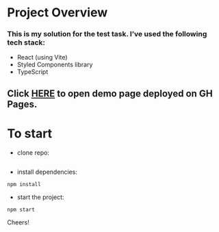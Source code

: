 # Project Overview
### This is my solution for the test task. I’ve used the following tech stack:
- React (using Vite)
- Styled Components library
- TypeScript

## Click [HERE](https://lesdyman.github.io/markup_test-react_styled/#) to open demo page deployed on GH Pages.

# To start
- clone repo: 
``` git clone https://github.com/lesdyman/markup_test-react_styled.git
```

- install dependencies:
```
npm install

```

- start the project:

```
npm start

```
Cheers!
